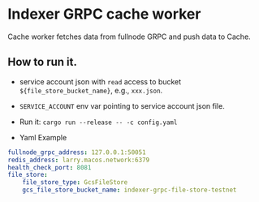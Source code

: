 # Indexer GRPC cache worker

Cache worker fetches data from fullnode GRPC and push data to Cache. 

## How to run it.

* service account json with `read` access to bucket `${file_store_bucket_name}`, e.g., `xxx.json`.
  
* `SERVICE_ACCOUNT` env var pointing to service account json file.

* Run it:  `cargo run --release -- -c config.yaml`

* Yaml Example 
```yaml
fullnode_grpc_address: 127.0.0.1:50051
redis_address: larry.macos.network:6379
health_check_port: 8081
file_store:
    file_store_type: GcsFileStore
    gcs_file_store_bucket_name: indexer-grpc-file-store-testnet 
```
